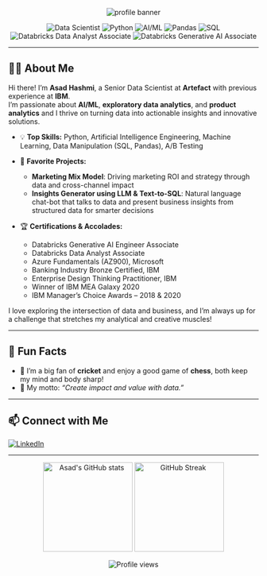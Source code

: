 <!-- Profile Banner -->
<p align="center">
  <img src="https://capsule-render.vercel.app/api?type=waving&color=0:36d1c4,100:1e90ff&height=200&section=header&text=Hi%20there!%20I'm%20Asad%20Hashmi%20👋&fontSize=40&fontAlign=60&fontColor=ffffff" alt="profile banner"/>
</p>

<!-- Badges -->
<p align="center">
  <img src="https://img.shields.io/badge/Data%20Scientist-%23FF6F00.svg?style=for-the-badge&logo=databricks&logoColor=white" alt="Data Scientist"/>
  <img src="https://img.shields.io/badge/Python-3776AB?style=for-the-badge&logo=python&logoColor=white" alt="Python"/>
  <img src="https://img.shields.io/badge/AI/ML-%23F7931E.svg?style=for-the-badge&logo=google-analytics&logoColor=white" alt="AI/ML"/>
  <img src="https://img.shields.io/badge/Pandas-150458?style=for-the-badge&logo=pandas&logoColor=white" alt="Pandas"/>
  <img src="https://img.shields.io/badge/SQL-4479A1?style=for-the-badge&logo=postgresql&logoColor=white" alt="SQL"/>
  <img src="https://img.shields.io/badge/Databricks%20Data%20Analyst%20Associate-blueviolet?style=for-the-badge&logo=databricks&logoColor=white" alt="Databricks Data Analyst Associate"/>
  <img src="https://img.shields.io/badge/Databricks%20Generative%20AI%20Associate-blue?style=for-the-badge&logo=databricks&logoColor=white" alt="Databricks Generative AI Associate"/>
</p>

---

## 🙋‍♂️ About Me

Hi there! I’m **Asad Hashmi**, a Senior Data Scientist at **Artefact** with previous experience at **IBM**.  
I’m passionate about **AI/ML**, **exploratory data analytics**, and **product analytics** and I thrive on turning data into actionable insights and innovative solutions.

- 💡 **Top Skills:** Python, Artificial Intelligence Engineering, Machine Learning, Data Manipulation (SQL, Pandas), A/B Testing 
- 🚀 **Favorite Projects:**  
  - **Marketing Mix Model**: Driving marketing ROI and strategy through data and cross-channel impact 
  - **Insights Generator using LLM & Text-to-SQL**: Natural language chat-bot that talks to data and present business insights from structured data for smarter decisions
    
- 🏆 **Certifications & Accolades:**  
  - Databricks Generative AI Engineer Associate  
  - Databricks Data Analyst Associate
  - Azure Fundamentals (AZ900), Microsoft
  - Banking Industry Bronze Certified, IBM
  - Enterprise Design Thinking Practitioner, IBM
  - Winner of IBM MEA Galaxy 2020
  - IBM Manager’s Choice Awards – 2018 & 2020

I love exploring the intersection of data and business, and I’m always up for a challenge that stretches my analytical and creative muscles!

---

## 🌟 Fun Facts

- 🏏 I’m a big fan of **cricket** and enjoy a good game of **chess**, both keep my mind and body sharp!
- 🧠 My motto: _“Create impact and value with data.”_

---

## 📫 Connect with Me

[![LinkedIn](https://img.shields.io/badge/LinkedIn-Asad%20Ullah%20Hashmi-0077B5?style=for-the-badge&logo=linkedin&logoColor=white)](https://www.linkedin.com/in/asad-ullah-hashmi)

---

<!-- GitHub Stats (optional) -->
<p align="center">
  <img src="https://github-readme-stats.vercel.app/api?username=AsadHashmi13&show_icons=true&theme=radical" alt="Asad's GitHub stats" height="180"/>
  <img src="https://github-readme-streak-stats.herokuapp.com/?user=AsadHashmi13&theme=radical" alt="GitHub Streak" height="180"/>
</p>

<!-- Visitor counter -->
<p align="center">
  <img src="https://komarev.com/ghpvc/?username=AsadHashmi13&style=for-the-badge&color=brightgreen" alt="Profile views"/>
</p>
